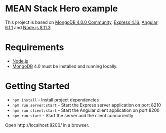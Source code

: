 # MEAN Stack Hero example
This project is based on [MongoDB 4.0.0 Community](https://www.mongodb.com/download-center#community), [Express 4.16](https://expressjs.com/), [Angular 6.1.1](https://angular.io/) and [Node.js 8.11.3](https://nodejs.org).

# Requirements
- [Node.js](https://nodejs.org)
- [MongoDB](https://www.mongodb.com) 4.0 must be installed and running locally.

# Getting Started
- `npm install` - Install project dependencies
- `npm run server:start` - Start the Express server application on port 8210
- `npm run client:start` - Start the Angular client application on port 8200
- `npm run start` - Start the server and the client concurrently

Open http://localhost:8200/ in a browser.
